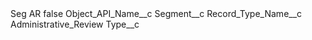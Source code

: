 <?xml version="1.0" encoding="UTF-8"?>
<CustomMetadata xmlns="http://soap.sforce.com/2006/04/metadata" xmlns:xsi="http://www.w3.org/2001/XMLSchema-instance" xmlns:xsd="http://www.w3.org/2001/XMLSchema">
    <label>Seg AR</label>
    <protected>false</protected>
    <values>
        <field>Object_API_Name__c</field>
        <value xsi:type="xsd:string">Segment__c</value>
    </values>
    <values>
        <field>Record_Type_Name__c</field>
        <value xsi:type="xsd:string">Administrative_Review</value>
    </values>
    <values>
        <field>Type__c</field>
        <value xsi:nil="true"/>
    </values>
</CustomMetadata>
